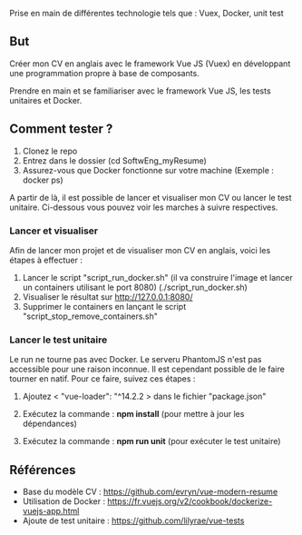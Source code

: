Prise en main de différentes technologie tels que : Vuex, Docker, unit test

## But

Créer mon CV en anglais avec le framework Vue JS (Vuex) en développant une programmation propre à base de composants.

Prendre en main et se familiariser avec le framework Vue JS, les tests unitaires et Docker.

## Comment tester ?

1. Clonez le repo 
2. Entrez dans le dossier (cd SoftwEng_myResume)
3. Assurez-vous que Docker fonctionne sur votre machine (Exemple : docker ps)

A partir de là, il est possible de lancer et visualiser mon CV ou lancer le test unitaire. Ci-dessous vous pouvez voir les marches à suivre respectives.

### Lancer et visualiser 

Afin de lancer mon projet et de visualiser mon CV en anglais, voici les étapes à effectuer :

1. Lancer le script "script_run_docker.sh" (il va construire l'image et lancer un containers utilisant le port 8080) (./script_run_docker.sh)
2. Visualiser le résultat sur http://127.0.0.1:8080/
3. Supprimer le containers en lançant le script "script_stop_remove_containers.sh"

### Lancer le test unitaire

Le run ne tourne pas avec Docker. Le serveru PhantomJS n'est pas accessible pour une raison inconnue. Il est cependant possible de le faire tourner en natif. Pour ce faire, suivez ces étapes :

1. Ajoutez < "vue-loader": "^14.2.2 > dans le fichier "package.json"

2. Exécutez la commande : **npm install**        (pour mettre à jour les dépendances)

3. Exécutez la commande : **npm run unit**       (pour exécuter le test unitaire)

   

## Références

- Base du modèle CV 		: https://github.com/evryn/vue-modern-resume
- Utilisation de Docker 	: https://fr.vuejs.org/v2/cookbook/dockerize-vuejs-app.html
- Ajoute de test unitaire : https://github.com/lilyrae/vue-tests



